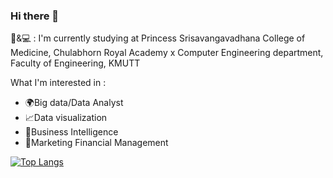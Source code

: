### Hi there 👋

🧬&💻 : I'm currently studying at Princess Srisavangavadhana College of Medicine, Chulabhorn Royal Academy x Computer Engineering department, Faculty of Engineering, KMUTT

What I'm interested in :
- 🌍Big data/Data Analyst 
- 📈Data visualization
- 📝Business Intelligence
- 💸Marketing Financial Management

[![Top Langs](https://github-readme-stats.vercel.app/api/top-langs/?username=JantharatChumsang&langs_count=8)](https://github.com/JantharatChumsang/github-readme-stats)

